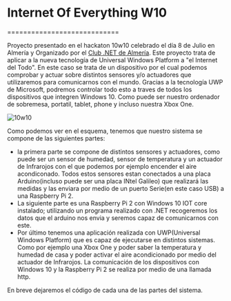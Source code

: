 # Internet Of Everything W10
============================

Proyecto presentado en el hackaton 10w10 celebrado el día 8 de Julio en Almería y Organizado por el [Club .NET de Almería](https://twitter.com/dotnetalmeria). Este proyecto trata de aplicar a la nueva tecnología de Universal Windows Platform a "el Internet del Todo". En este caso se trata de un dispositivo por el cual podemos comprobar y actuar sobre distintos sensores y/o actuadores que utilizaremos para comunicarnos con el mundo. Gracias a la tecnología UWP de Microsoft, podremos controlar todo esto a traves de todos los dispositivos que integren Windows 10. Como puede ser nuestro ordenador de sobremesa, portatil, tablet, phone y incluso nuestra Xbox One.

![10w10](http://i.imgur.com/gRFSQOg.png)

Como podemos ver en el esquema, tenemos que nuestro sistema se compone de las siguientes partes:
* la primera parte se compone de distintos sensores y actuadores, como puede ser un sensor de humedad, sensor de temperatura y un actuador de Infrarojos con el que podemos por ejemplo encender el aire acondiconado. Todos estos sensores estan conectados a una placa Arduino(incluso puede ser una placa INtel Galileo) que realizará las medidas y las enviara por medio de un puerto Serie(en este caso USB) a una Raspberry Pi 2.
* La siguiente parte es una Raspberry Pi 2 con Windows 10 IOT core instalado; utilizando un programa realizado con .NET recogeremos los datos que el arduino nos envia y seremos capaz de comunicarnos con este.
* Por último tenemos una aplicación realizada con UWP(Universal Windows Platform) que es capaz de ejecutarse en distintos sistemas. Como por ejemplo una Xbox One y poder saber la temperatura y humedad de casa y poder activar el aire acondicionado por medio del actuador de Infrarojos. La comunicación de los dispositivos con Windows 10 y la Raspberry Pi 2 se realiza por medio de una llamada http.

En breve dejaremos el código de cada una de las partes del sistema.
